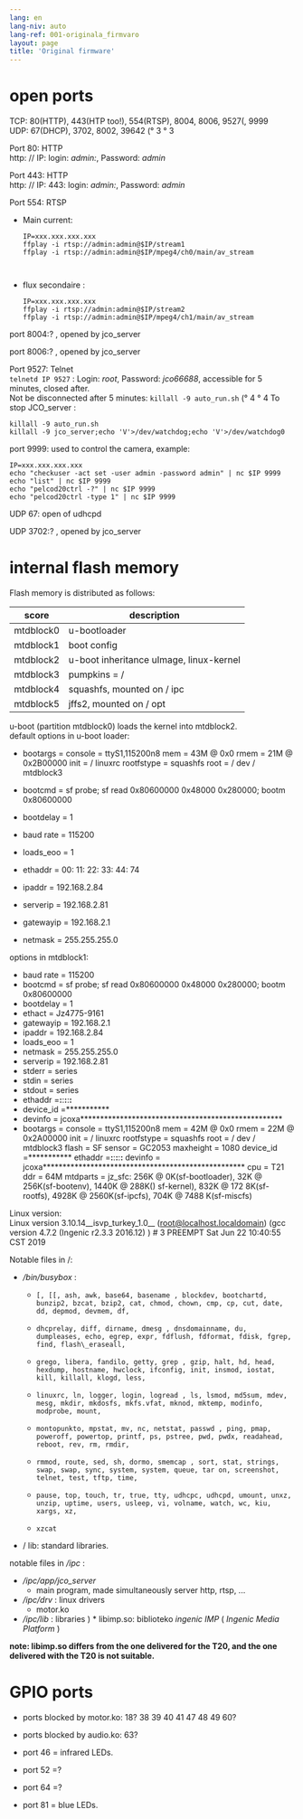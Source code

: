 ```yaml
---
lang: en
lang-niv: auto
lang-ref: 001-originala_firmvaro
layout: page
title: 'Original firmware'
---
```


# open ports

TCP: 80(HTTP), 443(HTP too!), 554(RTSP), 8004, 8006, 9527(, 9999  
UDP: 67(DHCP), 3702, 8002, 39642 (° 3 ° 3

Port 80: HTTP  
http: // IP: login: _admin:_, Password: _admin_

Port 443: HTTP  
http: // IP: 443: login: _admin:_, Password: _admin_

Port 554: RTSP  
* Main current: 



    ```
    IP=xxx.xxx.xxx.xxx
    ffplay -i rtsp://admin:admin@$IP/stream1
    ffplay -i rtsp://admin:admin@$IP/mpeg4/ch0/main/av_stream



    ```
* flux secondaire :



    ```
    IP=xxx.xxx.xxx.xxx
    ffplay -i rtsp://admin:admin@$IP/stream2
    ffplay -i rtsp://admin:admin@$IP/mpeg4/ch1/main/av_stream
    ````

port 8004:? , opened by jco_server



port 8006:? , opened by jco_server




Port 9527: Telnet  
`telnetd IP 9527` : Login: _root_, Password: _jco66688_, accessible for 5 minutes, closed after.  
Not be disconnected after 5 minutes: `killall -9 auto_run.sh`  (° 4 ° 4
To stop JCO_server : 
 
 

```
killall -9 auto_run.sh
killall -9 jco_server;echo 'V'>/dev/watchdog;echo 'V'>/dev/watchdog0
```

port 9999: used to control the camera, example:

```
IP=xxx.xxx.xxx.xxx
echo "checkuser -act set -user admin -password admin" | nc $IP 9999
echo "list" | nc $IP 9999
echo "pelcod20ctrl -?" | nc $IP 9999
echo "pelcod20ctrl -type 1" | nc $IP 9999
```

UDP 67: open of udhcpd

UDP 3702:? , opened by jco_server




# internal flash memory
Flash memory is distributed as follows:

score | description |
--- | --- |
mtdblock0 | u-bootloader |
mtdblock1 | boot config |
mtdblock2 | u-boot inheritance uImage, linux-kernel |
mtdblock3 | pumpkins = / |
mtdblock4 | squashfs, mounted on / ipc |
mtdblock5 | jffs2, mounted on / opt |

u-boot (partition mtdblock0) loads the kernel into mtdblock2.  
default options in u-boot loader:  
* bootargs = console = ttyS1,115200n8 mem = 43M @ 0x0 rmem = 21M @ 0x2B00000 init = / linuxrc rootfstype = squashfs root = / dev / mtdblock3


* bootcmd = sf probe; sf read 0x80600000 0x48000 0x280000; bootm 0x80600000


* bootdelay = 1


* baud rate = 115200


* loads\_eoo = 1


* ethaddr = 00: 11: 22: 33: 44: 74


* ipaddr = 192.168.2.84


* serverip = 192.168.2.81


* gatewayip = 192.168.2.1


* netmask = 255.255.255.0



options in mtdblock1:
* baud rate = 115200
* bootcmd = sf probe; sf read 0x80600000 0x48000 0x280000; bootm 0x80600000
* bootdelay = 1
* ethact = Jz4775-9161
* gatewayip = 192.168.2.1
* ipaddr = 192.168.2.84
* loads\_eoo = 1
* netmask = 255.255.255.0
* serverip = 192.168.2.81
* stderr = series
* stdin = series
* stdout = series
* ethaddr =**:**:**:**:**:**
* device\_id =***********
* devinfo = jcoxa***************************************************
* bootargs = console = ttyS1,115200n8 mem = 42M @ 0x0 rmem = 22M @ 0x2A00000 init = / linuxrc rootfstype = squashfs root = / dev / mtdblock3 flash = SF sensor = GC2053 maxheight = 1080 device\_id =*********** ethaddr =**:**:**:**:**:** devinfo = jcoxa*************************************************** cpu = T21 ddr = 64M mtdparts = jz\_sfc: 256K @ 0K(sf-bootloader), 32K @ 256K(sf-bootenv), 1440K @ 288K() sf-kernel), 832K @ 172 8K(sf-rootfs), 4928K @ 2560K(sf-ipcfs), 704K @ 7488 K(sf-miscfs)


Linux version:  
Linux version 3.10.14\_\_isvp\_turkey\_1.0\_\_ (root@localhost.localdomain) (gcc version 4.7.2 (Ingenic r2.3.3 2016.12) ) # 3 PREEMPT Sat Jun 22 10:40:55 CST 2019


Notable files in /:
* _/bin/busybox_ : 
  *     [, [[, ash, awk, base64, basename , blockdev, bootchartd, bunzip2, bzcat, bzip2, cat, chmod, chown, cmp, cp, cut, date, dd, depmod, devmem, df,
  *     dhcprelay, diff, dirname, dmesg , dnsdomainname, du, dumpleases, echo, egrep, expr, fdflush, fdformat, fdisk, fgrep, find, flash\_eraseall,
  *     grego, libera, fandilo, getty, grep , gzip, halt, hd, head, hexdump, hostname, hwclock, ifconfig, init, insmod, iostat, kill, killall, klogd, less,
  *     linuxrc, ln, logger, login, logread , ls, lsmod, md5sum, mdev, mesg, mkdir, mkdosfs, mkfs.vfat, mknod, mktemp, modinfo, modprobe, mount,
  *     montopunkto, mpstat, mv, nc, netstat, passwd , ping, pmap, poweroff, powertop, printf, ps, pstree, pwd, pwdx, readahead, reboot, rev, rm, rmdir,
  *     rmmod, route, sed, sh, dormo, smemcap , sort, stat, strings, swap, swap, sync, system, system, queue, tar on, screenshot, telnet, test, tftp, time,
  *     pause, top, touch, tr, true, tty, udhcpc, udhcpd, umount, unxz, unzip, uptime, users, usleep, vi, volname, watch, wc, kiu, xargs, xz,
  *     xzcat

* / lib: standard libraries.



notable files in _/ipc_ :
* _/ipc/app/jco\_server_
  * main program, made simultaneously server http, rtsp, ...
* _/ipc/drv_ : linux drivers
  * motor.ko
* _/ipc/lib_ : libraries
)  * libimp.so: biblioteko _ingenic_ _IMP_ ( _Ingenic Media Platform_ )


**note: libimp.so differs from the one delivered for the T20, and the one delivered with the T20 is not suitable.**

# GPIO ports

* ports blocked by motor.ko: 18? 38 39 40 41 47 48 49 60?


* ports blocked by audio.ko: 63?


* port 46 = infrared LEDs.


* port 52 =?


* port 64 =?


* port 81 = blue LEDs.




